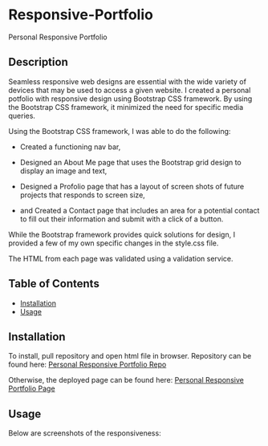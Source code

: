 # Responsive-Portfolio
Personal Responsive Portfolio


## Description

Seamless responsive web designs are essential with the wide variety of devices that may be used to access a given website. I created a personal potfolio with responsive design using Bootstrap CSS framework. By using the Bootstrap CSS framework, it minimized the need for specific media queries. 

Using the Bootstrap CSS framework, I was able to do the following:

* Created a functioning nav bar,

* Designed an About Me page that uses the Bootstrap grid design to display an image and text,

* Designed a Profolio page that has a layout of screen shots of future projects that responds to screen size,

* and Created a Contact page that includes an area for a potential contact to fill out their information and submit with a click of a button.

While the Bootstrap framework provides quick solutions for design, I provided a few of my own specific changes in the style.css file.

The HTML from each page was validated using a validation service. 


## Table of Contents

* [Installation](#installation)
* [Usage](#usage)


## Installation

To install, pull repository and open html file in browser. Repository can be found here: [Personal Responsive Portfolio Repo](https://github.com/JackieHodges/Responsive-Portfolio)

Otherwise, the deployed page can be found here: [Personal Responsive Portfolio Page](https://jackiehodges.github.io/Responsive-Portfolio/)


## Usage

Below are screenshots of the responsiveness: